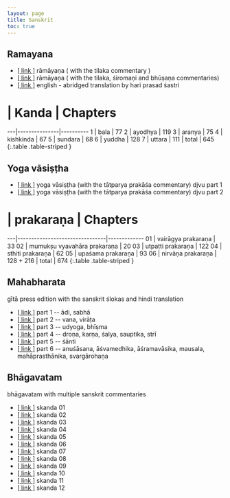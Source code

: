 ```yaml
---
layout: page
title: Sanskrit
toc: true
---
```



## Ramayana

* [[ link ]][r1] rāmāyaṇa ( with the tilaka commentary )
* [[ link ]][r2] rāmāyaṇa ( with the tilaka, śiromaṇi and bhūṣaṇa commentaries)
* [[ link ]][r3] english - abridged translation by hari prasad śastri


[r1]: http://www.archive.org/download/The.Ramayana.of.Valmiki.with.Tilaka.of.Rama/The.Ramayana.of.Valmiki.with.Tilaka.of.Rama.pdf
[r2]: http://www.archive.org/download/ValmikiRamayanaWithThreeCommentaries/ValimikiRamayanaWithThreeCormms.pdf
[r3]: http://www.archive.org/download/The.Ramayana.of.Valmiki.by.Hari.Prasad.Shastri/The.Ramayana.of.Valmiki.by.Hari.Prasad.Shastri.pdf

  #	| Kanda 		| Chapters
 ---|---------------|----------
1 	| bala  		| 77
2 	| ayodhya 		| 119
3	| aranya		| 75
4	| kishkinda		| 67
5 	| sundara		| 68
6 	| yuddha		| 128
7 	| uttara		| 111
 	| total			| 645
{:.table .table-striped }


## Yoga vāsiṣṭha

* [[ link ]][yv1] yoga vāsiṣṭha (with the tātparya prakāśa commentary) djvu part 1
* [[ link ]][yv2] yoga vāsiṣṭha (with the tātparya prakāśa commentary) djvu part 2

[yv1]: http://www.archive.org/download/The.Yoga-Vasistha.of.Valmiki.with.Vasistha.Maharamayana-tatparya/The.Yoga-Vasistha.of.Valmiki.Part.1.djvu
[yv2]: http://www.archive.org/download/The.Yoga-Vasistha.of.Valmiki.with.Vasistha.Maharamayana-tatparya/The.Yoga-Vasistha.of.Valmiki.Part.2.djvu

 # | prakaraṇa						| Chapters
---|--------------------------------|-------------
01 | vairāgya prakaraṇa  			| 33
02 | mumukṣu vyavahāra prakaraṇa 	| 20
03 | utpatti prakaraṇa				| 122
04 | sthiti prakaraṇa				| 62
05 | upaśama prakaraṇa				| 93
06 | nirvāṇa prakaraṇa 				| 128 + 216
   | total							| 674
{:.table .table-striped }

## Mahabharata

gītā press edition with the sanskrit ślokas and hindi translation

* [[ link ]][mb1] part 1 -- ādi, sabhā
* [[ link ]][mb2] part 2 -- vana, virāṭa
* [[ link ]][mb3] part 3 -- udyoga, bhīṣma
* [[ link ]][mb4] part 4 -- droṇa, karṇa, śalya, sauptika, strī
* [[ link ]][mb5] part 5 -- śānti
* [[ link ]][mb6] part 6 -- anuśāsana, āśvamedhika, āśramavāsika, mausala, mahāprasthānika, svargārohaṇa

[mb1]: https://archive.org/details/mahabharata01ramauoft
[mb2]: https://archive.org/details/mahabharata02ramauoft
[mb3]: https://archive.org/details/mahabharata00ramauoft
[mb4]: https://archive.org/details/mahabharata04ramauoft
[mb5]: https://archive.org/details/mahabharat05ramauoft
[mb6]: https://archive.org/details/mahabharata06ramauoft


## Bhāgavatam

bhāgavatam with multiple sanskrit commentaries

* [[ link ]][bh1] skanda 01
* [[ link ]][bh2] skanda 02
* [[ link ]][bh3] skanda 03
* [[ link ]][bh4] skanda 04
* [[ link ]][bh5] skanda 05
* [[ link ]][bh6] skanda 06
* [[ link ]][bh7] skanda 07
* [[ link ]][bh8] skanda 08
* [[ link ]][bh9] skanda 09
* [[ link ]][bh10] skanda 10
* [[ link ]][bh11] skanda 11
* [[ link ]][bh12] skanda 12

[bh1]: https://archive.org/details/SrimadBhagavatamCanto01withMultipleSanskritCommentaries
[bh2]: https://archive.org/details/Srimad-bhagavatam2ndCantoWith10Commentaries
[bh3]: https://archive.org/details/SrimadBhagavatamCanto03withMultipleSanskritCommentaries
[bh4]: https://archive.org/details/SrimadBhagavatamCanto04withMultipleSanskritCommentaries
[bh5]: https://archive.org/details/SrimadBhagavatamCanto05withMultipleSanskritCommentaries
[bh6]: https://archive.org/details/SrimadBhagavatamCanto06withMultipleSanskritCommentaries
[bh7]: https://archive.org/details/SrimadBhagavatamCanto07withMultipleSanskritCommentaries
[bh8]: https://archive.org/details/SrimadBhagavatamCanto08withMultipleSanskritCommentaries
[bh9]: https://archive.org/details/SrimadBhagavatamCanto09withMultipleSanskritCommentaries
[bh10]: https://archive.org/details/SrimadBhagavatamCanto10withMultipleSanskritCommentaries
[bh11]: https://archive.org/details/SrimadBhagavatamCanto11withMultipleSanskritCommentaries
[bh12]: https://archive.org/details/SrimadBhagavatamCanto12withMultipleSanskritCommentaries
